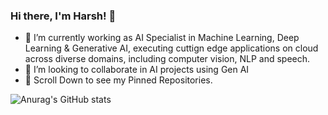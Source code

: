 ### Hi there, I'm Harsh! 👋

<!--
**mcfatbeard57/mcfatbeard57** is a ✨ _special_ ✨ repository because its `README.md` (this file) appears on your GitHub profile.
-->

- 🔭 I’m currently working as AI Specialist in Machine Learning, Deep Learning & Generative AI, executing cuttign edge applications on cloud across diverse domains, including computer vision, NLP and speech.
- 👯 I’m looking to collaborate in AI projects using Gen AI
- 📌 Scroll Down to see my Pinned Repositories.

![Anurag's GitHub stats](https://github-readme-stats.vercel.app/api?username=mcfatbeard57&show_icons=true&theme=prussian&hide=contribs,issues)

